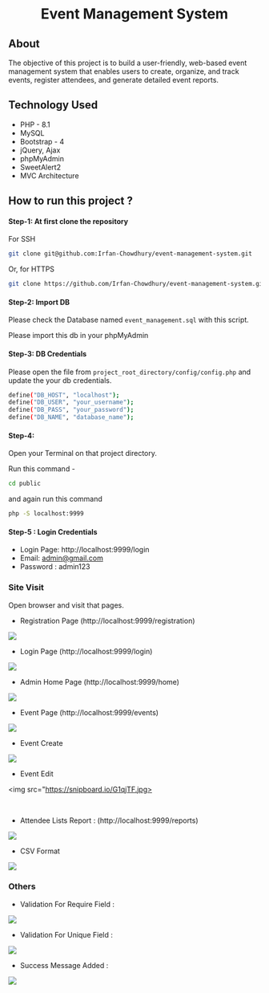 <div align='center'>

# Event Management System 

</div>

## About

The objective of this project is to build a user-friendly, web-based event management system that enables users to create, organize, and track events, register attendees, and generate detailed event reports.


## Technology Used
- PHP - 8.1
- MySQL 
- Bootstrap - 4
- jQuery, Ajax
- phpMyAdmin
- SweetAlert2
- MVC Architecture


## How to run this project ?


#### Step-1: At first clone the repository 

For SSH

```bash
git clone git@github.com:Irfan-Chowdhury/event-management-system.git
```

Or, for HTTPS

```bash
git clone https://github.com/Irfan-Chowdhury/event-management-system.git
```

#### Step-2: Import DB
Please check the Database named `event_management.sql` with this script.

Please import this db in your phpMyAdmin

#### Step-3: DB Credentials

Please open the file from `project_root_directory/config/config.php` and update the your db credentials.

```bash
define("DB_HOST", "localhost");
define("DB_USER", "your_username");
define("DB_PASS", "your_password");
define("DB_NAME", "database_name");
```



#### Step-4: 
Open your Terminal on that project directory.

Run this command - 

```bash
cd public
```

and again run this command

```bash
php -S localhost:9999
```

####  Step-5 :  Login Credentials

- Login Page: http://localhost:9999/login
- Email: admin@gmail.com
- Password : admin123


### Site Visit
Open browser and visit that pages.

- Registration Page (http://localhost:9999/registration)

<img src="https://snipboard.io/dKZyM2.jpg">

<br>

- Login Page (http://localhost:9999/login)

<img src="https://snipboard.io/RCvHu3.jpg">


<br>

- Admin Home Page (http://localhost:9999/home)

<img src="https://snipboard.io/Ql98pN.jpg">


<br>

- Event  Page (http://localhost:9999/events)

<img src="https://snipboard.io/JImrMn.jpg">

<br>

- Event  Create 

<img src="https://snipboard.io/vXPj28.jpg">

<br>

- Event  Edit 

<img src="https://snipboard.io/G1qjTF.jpg>


<br>

- Attendee Lists Report : (http://localhost:9999/reports)

<img src="https://snipboard.io/69xYE1.jpg">

<br>

- CSV Format

<img src="https://snipboard.io/jTGuvQ.jpg">


### Others


- Validation For Require Field : 
<img src="https://snipboard.io/MBIwbk.jpg">

<br>

- Validation For Unique Field : 
<img src="https://snipboard.io/6o7CYy.jpg">

- Success Message Added : 
<img src="https://snipboard.io/uG1hzf.jpg">







